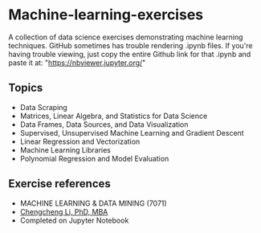 # Machine-learning-exercises
A collection of data science exercises demonstrating machine learning techniques. GitHub sometimes has trouble rendering .ipynb files. If you're having trouble viewing, just copy the entire Github link for that .ipynb and paste it at: "https://nbviewer.jupyter.org/"

## Topics
* Data Scraping
* Matrices, Linear Algebra, and Statistics for Data Science
* Data Frames, Data Sources, and Data Visualization
* Supervised, Unsupervised Machine Learning and Gradient Descent
* Linear Regression and Vectorization
* Machine Learning Libraries
* Polynomial Regression and Model Evaluation

## Exercise references
* MACHINE LEARNING & DATA MINING (7071)
* [Chengcheng Li, PhD, MBA](https://researchdirectory.uc.edu/p/li2cc)
* Completed on Jupyter Notebook
